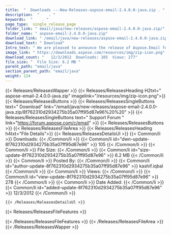 ```yaml
---
title:  "  Downloads ---New-Releases-aspose-email-2.4.0.0-java.zip . " 
description:  "    . " 
keywords:  "    . " 
page_type:  single_release_page
folder_link: " email/java/new-releases/aspose-email-2.4.0.0-java.zip/"
folder_name: " aspose-email-2.4.0.0-java.zip"
download_link: " /email/java/new-releases/aspose-email-2.4.0.0-java.zip/8f762310d2934275b35a07ff95d87e96"
download_text: " Download"
Intro_text: " We are pleased to announce the release of Aspose.Email for Java 2.4.0. This mont..."
image_link: " https://downloads.aspose.com/resources/img/zip-icon.png"
download_count: "   12/3/2012  Downloads: 105  Views: 277"
file_size: "  File Size: 6.2 MB "
parent_path: "email/java"
section_parent_path: "email/java"
weight: 124 
---
```


{{< Releases/ReleasesWapper >}}
  {{< Releases/ReleasesHeading H2txt=" aspose-email-2.4.0.0-java.zip" imagelink="/resources/img/zip-icon.png">}}
  {{< Releases/ReleasesButtons >}}
    {{< Releases/ReleasesSingleButtons text=" Download" link="/email/java/new-releases/aspose-email-2.4.0.0-java.zip/8f762310d2934275b35a07ff95d87e96%20%20" >}}
    {{< Releases/ReleasesSingleButtons text=" Support Forum " link="https://forum.aspose.com/c/email" >}}
  {{< Releases/ReleasesButtons >}}
  {{< Releases/ReleasesFileArea >}}
    {{< Releases/ReleasesHeading h4txt="File Details">}}
    {{< Releases/ReleasesDetailsUl >}}
            {{< Common/li  >}} Downloads: {{< /Common/li >}} 
      {{< Common/li id="dwn-update-8f762310d2934275b35a07ff95d87e96" >}} 105 {{< /Common/li >}} 
      {{< Common/li  >}} File Size: {{< /Common/li >}} 
      {{< Common/li id="size-update-8f762310d2934275b35a07ff95d87e96" >}} 6.2 MB {{< /Common/li >}} 
      {{< Common/li  >}} Posted By: {{< /Common/li >}} 
      {{< Common/li id="author-update-8f762310d2934275b35a07ff95d87e96" >}} kashif.iqbal {{< /Common/li >}} 
      {{< Common/li  >}} Views: {{< /Common/li >}} 
      {{< Common/li id="view-update-8f762310d2934275b35a07ff95d87e96" >}} 278 {{< /Common/li >}} 
      {{< Common/li  >}} Date Added: {{< /Common/li >}} 
      {{< Common/li id="added-update-8f762310d2934275b35a07ff95d87e96" >}} 12/3/2012 {{< /Common/li >}} 

    {{< /Releases/ReleasesDetailsUl >}}

  {{< Releases/ReleasesFileFeatures >}}
      
  {{< /Releases/ReleasesFileFeatures >}}
 {{< /Releases/ReleasesFileArea >}}
{{< /Releases/ReleasesWapper >}}


